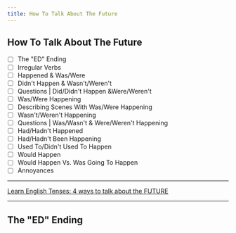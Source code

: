 ```yaml
---
title: How To Talk About The Future
---
```


How To Talk About The Future
----------------------------

- [ ] The "ED" Ending
- [ ] Irregular Verbs
- [ ] Happened & Was/Were
- [ ] Didn't Happen & Wasn't/Weren't
- [ ] Questions | Did/Didn't Happen &Were/Weren't
- [ ] Was/Were Happening
- [ ] Describing Scenes With Was/Were Happening
- [ ] Wasn't/Weren't Happening
- [ ] Questions | Was/Wasn't & Were/Weren't Happening
- [ ] Had/Hadn't Happened
- [ ] Had/Hadn't Been Happening
- [ ] Used To/Didn't Used To Happen
- [ ] Would Happen
- [ ] Would Happen Vs. Was Going To Happen
- [ ] Annoyances

---

[Learn English Tenses: 4 ways to talk about the FUTURE](https://www.youtube.com/watch?v=0-6ZBRkZKWI)

---

The "ED" Ending
---------------
